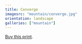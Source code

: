```yaml
---
title: Converge
imagesrc: "mountain/converge.jpg"
orientation: landscape
galleries: ["mountain"]
---
```


[Buy this print](https://weshargrovephotography.square.site/product/converge/21).
